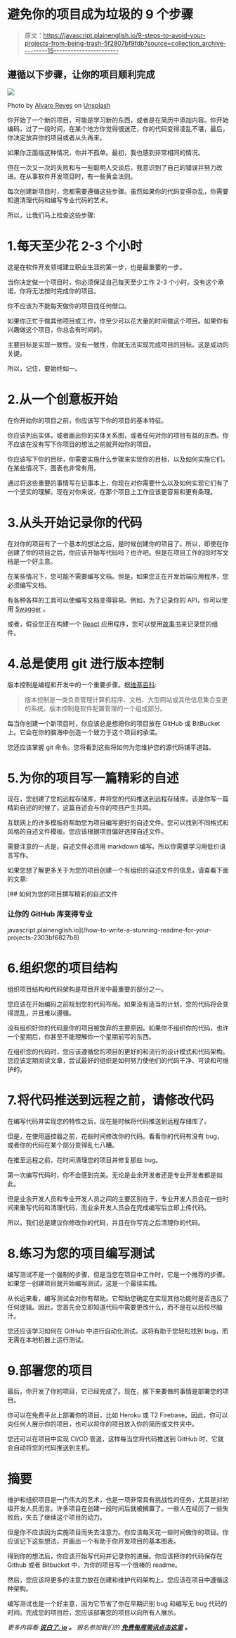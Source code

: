 # 避免你的项目成为垃圾的 9 个步骤

> 原文：<https://javascript.plainenglish.io/9-steps-to-avoid-your-projects-from-being-trash-5f2807bf9fdb?source=collection_archive---------15----------------------->

## 遵循以下步骤，让你的项目顺利完成

![](img/1c80a1c644f1ef321e8dbd9a200280db.png)

Photo by [Alvaro Reyes](https://unsplash.com/@alvarordesign?utm_source=medium&utm_medium=referral) on [Unsplash](https://unsplash.com?utm_source=medium&utm_medium=referral)

你开始了一个新的项目，可能是学习新的东西，或者是在简历中添加内容。你开始编码，过了一段时间，在某个地方你觉得很迷茫，你的代码变得凌乱不堪，最后，你决定放弃你的项目或者从头再来。

如果你正面临这种情况，你并不孤单。最初，我也感到非常相同的情况。

但在一次又一次的失败和与一些聪明人交谈后，我意识到了自己的错误并努力改进。在从事软件开发项目时，有一些黄金法则。

每次创建新项目时，您都需要遵循这些步骤。虽然如果你的代码变得杂乱，你需要知道清理代码和编写专业代码的艺术。

所以，让我们马上检查这些步骤:

# 1.每天至少花 2-3 个小时

这是在软件开发领域建立职业生涯的第一步，也是最重要的一步。

当你决定做一个项目时，你必须保证自己每天至少工作 2-3 个小时。没有这个承诺，你将无法按时完成你的项目。

你不应该为不能每天做你的项目找任何借口。

如果你正忙于做其他项目或工作，你至少可以花大量的时间做这个项目。如果你有兴趣做这个项目，你总会有时间的。

主要目标是实现一致性。没有一致性，你就无法实现完成项目的目标。这是成功的关键。

所以，记住，要始终如一。

# 2.从一个创意板开始

在你开始你的项目之前，你应该写下你的项目的基本特征。

你应该列出实体，或者画出你的实体关系图，或者任何对你的项目有益的东西。你不应该在没有写下你项目的想法之前就开始你的项目。

你应该写下你的目标，你需要实施什么步骤来实现你的目标，以及如何实施它们。在某些情况下，图表也非常有用。

通过将这些重要的事情写在记事本上，你现在对你需要什么以及如何实现它们有了一个坚实的理解。现在对你来说，在那个项目上工作应该更容易和更有条理。

# 3.从头开始记录你的代码

在对你的项目有了一个基本的想法之后，是时候创建你的项目了。所以，即使在你创建了你的项目之后，你应该开始写代码吗？也许吧。但是在项目工作的同时写文档是一个好主意。

在某些情况下，您可能不需要编写文档。但是，如果您正在开发后端应用程序，您必须编写文档。

有各种各样的工具可以使编写文档变得容易。例如，为了记录你的 API，你可以使用 [Swagger](https://swagger.io) 。

或者，假设您正在构建一个 [React](https://reactjs.org) 应用程序，您可以使用[故事书](https://storybook.js.org)来记录您的组件。

# 4.总是使用 git 进行版本控制

版本控制是编程和开发中的一个重要步骤。据[维基百科](https://en.wikipedia.org/wiki/Version_control):

> 版本控制是一类负责管理计算机程序、文档、大型网站或其他信息集合变更的系统。版本控制是软件配置管理的一个组成部分。

每当你创建一个新项目时，你应该总是想把你的项目放在 GitHub 或 BitBucket 上。它会在你的脑海中创造一个致力于这个项目的承诺。

您还应该掌握 git 命令。您将看到这些将如何为您维护您的源代码铺平道路。

# 5.为你的项目写一篇精彩的自述

现在，您创建了您的远程存储库，并将您的代码推送到远程存储库。该是你写一篇精彩自述的时候了，这篇自述会与你的项目产生共鸣。

互联网上的许多模板将帮助您为项目编写更好的自述文件。您可以找到不同格式和风格的自述文件模板。您应该根据项目偏好选择自述文件。

需要注意的一点是，自述文件必须用 markdown 编写。所以你需要学习用低价语言写作。

如果您想了解更多关于为您的项目创建一个有组织的自述文件的信息，请查看下面的文章:

[](/how-to-write-a-stunning-readme-for-your-projects-2303bf6827b8) [## 如何为您的项目撰写精彩的自述文件

### 让你的 GitHub 库变得专业

javascript.plainenglish.io](/how-to-write-a-stunning-readme-for-your-projects-2303bf6827b8) 

# 6.组织您的项目结构

组织项目结构和代码架构是项目开发中最重要的部分之一。

您应该在开始编码之前规划您的代码布局。如果没有适当的计划，您的代码将会变得混乱，并且难以遵循。

没有组织好你的代码是你的项目被放弃的主要原因。如果你不组织你的代码，也许一个星期后，你甚至不能理解你一个星期前写的东西。

在组织您的代码时，您应该遵循您的项目的更好的和流行的设计模式和代码架构。您应该定期阅读文章，尝试最好的组织是如何努力使他们的代码干净、可读和可维护的。

# 7.将代码推送到远程之前，请修改代码

在编写代码并实现您的特性之后，现在是时候将代码推送到远程存储库了。

但是，在使用遥控器之前，花些时间修改你的代码。看看你的代码有没有 bug，或者你的代码在某个部分变得乱七八糟。

在推至远程之前，花时间清理您的项目并修复那些 bug。

第一次编写代码时，你不会感到完美。无论是业余开发者还是专业开发者都是如此。

但是业余开发人员和专业开发人员之间的主要区别在于，专业开发人员会花一些时间来重写代码和清理代码，而业余开发人员会在完成编写后立即上传代码。

所以，我们总是建议你修改你的代码，并且在你写完之后清理你的代码。

# 8.练习为您的项目编写测试

编写测试不是一个强制的步骤，但是当您在项目中工作时，它是一个推荐的步骤。如果您一创建项目就开始编写测试，这是一个最佳实践。

从长远来看，编写测试会对你有帮助。它帮助您确定在实现其他功能时是否违反了任何逻辑。因此，您首先会立即知道代码中需要更改什么，而不是在以后绞尽脑汁。

您还应该学习如何在 GitHub 中进行自动化测试。这将有助于您轻松找到 bug，而无需在本地机器上运行测试。

# 9.部署您的项目

最后，你开发了你的项目，它已经完成了。现在，接下来要做的事情是部署您的项目。

你可以在免费平台上部署你的项目，比如 Heroku 或 T2 Firebase。因此，你可以向任何人展示你的项目，也可以将你的项目放入你的简历或文件夹中。

您还可以在项目中实现 CI/CD 管道，这样每当您将代码推送到 GitHub 时，它就会自动将您的代码推送到主机。

# 摘要

维护和组织项目是一门伟大的艺术，也是一项非常具有挑战性的任务，尤其是对初级开发人员而言。许多项目在创建一段时间后就被搁置了。一些人在经历了一些失败后，失去了继续这个项目的动力。

但是你不应该因为实施项目而失去注意力。你应该每天花一些时间做你的项目。你应该记下这些想法，并画出一个有助于你开发项目的基本图表。

得到你的想法后，你应该开始写代码并记录你的进展。你应该把你的代码保存在 Github 或者 Bitbucket 中，为你的项目写一个很棒的 readme。

然后，您应该将更多的注意力放在创建和维护代码架构上。您应该在项目中遵循这种架构。

编写测试也是一个好主意，因为它节省了你在早期识别 bug 和编写无 bug 代码的时间。完成您的项目后，您应该部署您的项目以向所有人展示。

*更多内容看* [***说白了. io***](http://plainenglish.io/) ***。*** *报名参加我们的* [***免费每周简讯点击这里***](http://newsletter.plainenglish.io/) ***。***